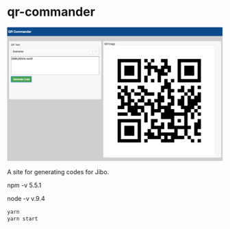 # qr-commander

![qr-commander](./docs/qr-commander.png)


A site for generating codes for Jibo.

npm -v
5.5.1

node -v
v.9.4

```
yarn
yarn start
```

